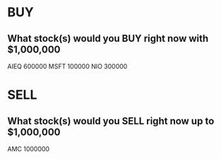# BUY
## What stock(s) would you BUY right now with $1,000,000

AIEQ 600000
MSFT 100000
NIO  300000

# SELL
## What stock(s) would you SELL right now up to $1,000,000

AMC 1000000